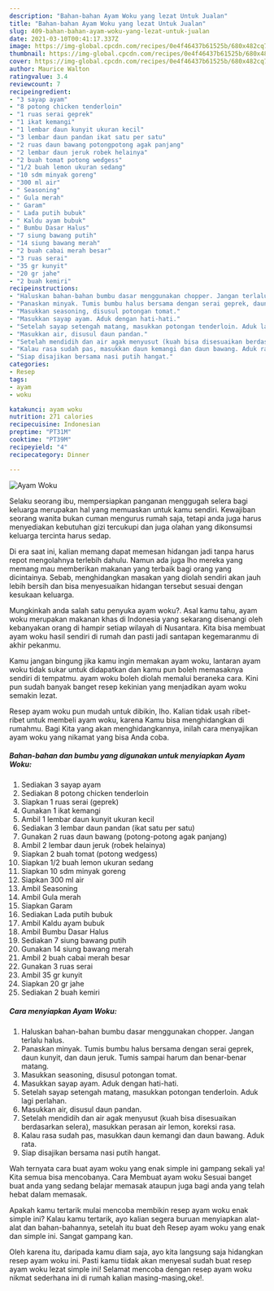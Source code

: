 ```yaml
---
description: "Bahan-bahan Ayam Woku yang lezat Untuk Jualan"
title: "Bahan-bahan Ayam Woku yang lezat Untuk Jualan"
slug: 409-bahan-bahan-ayam-woku-yang-lezat-untuk-jualan
date: 2021-03-10T00:41:17.337Z
image: https://img-global.cpcdn.com/recipes/0e4f46437b61525b/680x482cq70/ayam-woku-foto-resep-utama.jpg
thumbnail: https://img-global.cpcdn.com/recipes/0e4f46437b61525b/680x482cq70/ayam-woku-foto-resep-utama.jpg
cover: https://img-global.cpcdn.com/recipes/0e4f46437b61525b/680x482cq70/ayam-woku-foto-resep-utama.jpg
author: Maurice Walton
ratingvalue: 3.4
reviewcount: 7
recipeingredient:
- "3 sayap ayam"
- "8 potong chicken tenderloin"
- "1 ruas serai geprek"
- "1 ikat kemangi"
- "1 lembar daun kunyit ukuran kecil"
- "3 lembar daun pandan ikat satu per satu"
- "2 ruas daun bawang potongpotong agak panjang"
- "2 lembar daun jeruk robek helainya"
- "2 buah tomat potong wedgess"
- "1/2 buah lemon ukuran sedang"
- "10 sdm minyak goreng"
- "300 ml air"
- " Seasoning"
- " Gula merah"
- " Garam"
- " Lada putih bubuk"
- " Kaldu ayam bubuk"
- " Bumbu Dasar Halus"
- "7 siung bawang putih"
- "14 siung bawang merah"
- "2 buah cabai merah besar"
- "3 ruas serai"
- "35 gr kunyit"
- "20 gr jahe"
- "2 buah kemiri"
recipeinstructions:
- "Haluskan bahan-bahan bumbu dasar menggunakan chopper. Jangan terlalu halus."
- "Panaskan minyak. Tumis bumbu halus bersama dengan serai geprek, daun kunyit, dan daun jeruk. Tumis sampai harum dan benar-benar matang."
- "Masukkan seasoning, disusul potongan tomat."
- "Masukkan sayap ayam. Aduk dengan hati-hati."
- "Setelah sayap setengah matang, masukkan potongan tenderloin. Aduk lagi perlahan."
- "Masukkan air, disusul daun pandan."
- "Setelah mendidih dan air agak menyusut (kuah bisa disesuaikan berdasarkan selera), masukkan perasan air lemon, koreksi rasa."
- "Kalau rasa sudah pas, masukkan daun kemangi dan daun bawang. Aduk rata."
- "Siap disajikan bersama nasi putih hangat."
categories:
- Resep
tags:
- ayam
- woku

katakunci: ayam woku 
nutrition: 271 calories
recipecuisine: Indonesian
preptime: "PT31M"
cooktime: "PT39M"
recipeyield: "4"
recipecategory: Dinner

---
```



![Ayam Woku](https://img-global.cpcdn.com/recipes/0e4f46437b61525b/680x482cq70/ayam-woku-foto-resep-utama.jpg)

Selaku seorang ibu, mempersiapkan panganan menggugah selera bagi keluarga merupakan hal yang memuaskan untuk kamu sendiri. Kewajiban seorang  wanita bukan cuman mengurus rumah saja, tetapi anda juga harus menyediakan kebutuhan gizi tercukupi dan juga olahan yang dikonsumsi keluarga tercinta harus sedap.

Di era  saat ini, kalian memang dapat memesan hidangan jadi tanpa harus repot mengolahnya terlebih dahulu. Namun ada juga lho mereka yang memang mau memberikan makanan yang terbaik bagi orang yang dicintainya. Sebab, menghidangkan masakan yang diolah sendiri akan jauh lebih bersih dan bisa menyesuaikan hidangan tersebut sesuai dengan kesukaan keluarga. 



Mungkinkah anda salah satu penyuka ayam woku?. Asal kamu tahu, ayam woku merupakan makanan khas di Indonesia yang sekarang disenangi oleh kebanyakan orang di hampir setiap wilayah di Nusantara. Kita bisa membuat ayam woku hasil sendiri di rumah dan pasti jadi santapan kegemaranmu di akhir pekanmu.

Kamu jangan bingung jika kamu ingin memakan ayam woku, lantaran ayam woku tidak sukar untuk didapatkan dan kamu pun boleh memasaknya sendiri di tempatmu. ayam woku boleh diolah memalui beraneka cara. Kini pun sudah banyak banget resep kekinian yang menjadikan ayam woku semakin lezat.

Resep ayam woku pun mudah untuk dibikin, lho. Kalian tidak usah ribet-ribet untuk membeli ayam woku, karena Kamu bisa menghidangkan di rumahmu. Bagi Kita yang akan menghidangkannya, inilah cara menyajikan ayam woku yang nikamat yang bisa Anda coba.

<!--inarticleads1-->

##### Bahan-bahan dan bumbu yang digunakan untuk menyiapkan Ayam Woku:

1. Sediakan 3 sayap ayam
1. Sediakan 8 potong chicken tenderloin
1. Siapkan 1 ruas serai (geprek)
1. Gunakan 1 ikat kemangi
1. Ambil 1 lembar daun kunyit ukuran kecil
1. Sediakan 3 lembar daun pandan (ikat satu per satu)
1. Gunakan 2 ruas daun bawang (potong-potong agak panjang)
1. Ambil 2 lembar daun jeruk (robek helainya)
1. Siapkan 2 buah tomat (potong wedgess)
1. Siapkan 1/2 buah lemon ukuran sedang
1. Siapkan 10 sdm minyak goreng
1. Siapkan 300 ml air
1. Ambil  Seasoning
1. Ambil  Gula merah
1. Siapkan  Garam
1. Sediakan  Lada putih bubuk
1. Ambil  Kaldu ayam bubuk
1. Ambil  Bumbu Dasar Halus
1. Sediakan 7 siung bawang putih
1. Gunakan 14 siung bawang merah
1. Ambil 2 buah cabai merah besar
1. Gunakan 3 ruas serai
1. Ambil 35 gr kunyit
1. Siapkan 20 gr jahe
1. Sediakan 2 buah kemiri




<!--inarticleads2-->

##### Cara menyiapkan Ayam Woku:

1. Haluskan bahan-bahan bumbu dasar menggunakan chopper. Jangan terlalu halus.
1. Panaskan minyak. Tumis bumbu halus bersama dengan serai geprek, daun kunyit, dan daun jeruk. Tumis sampai harum dan benar-benar matang.
1. Masukkan seasoning, disusul potongan tomat.
1. Masukkan sayap ayam. Aduk dengan hati-hati.
1. Setelah sayap setengah matang, masukkan potongan tenderloin. Aduk lagi perlahan.
1. Masukkan air, disusul daun pandan.
1. Setelah mendidih dan air agak menyusut (kuah bisa disesuaikan berdasarkan selera), masukkan perasan air lemon, koreksi rasa.
1. Kalau rasa sudah pas, masukkan daun kemangi dan daun bawang. Aduk rata.
1. Siap disajikan bersama nasi putih hangat.




Wah ternyata cara buat ayam woku yang enak simple ini gampang sekali ya! Kita semua bisa mencobanya. Cara Membuat ayam woku Sesuai banget buat anda yang sedang belajar memasak ataupun juga bagi anda yang telah hebat dalam memasak.

Apakah kamu tertarik mulai mencoba membikin resep ayam woku enak simple ini? Kalau kamu tertarik, ayo kalian segera buruan menyiapkan alat-alat dan bahan-bahannya, setelah itu buat deh Resep ayam woku yang enak dan simple ini. Sangat gampang kan. 

Oleh karena itu, daripada kamu diam saja, ayo kita langsung saja hidangkan resep ayam woku ini. Pasti kamu tiidak akan menyesal sudah buat resep ayam woku lezat simple ini! Selamat mencoba dengan resep ayam woku nikmat sederhana ini di rumah kalian masing-masing,oke!.


